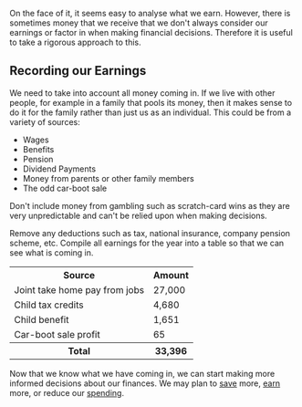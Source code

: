 On the face of it, it seems easy to analyse what we earn.  However, there is sometimes money that we receive that we don't always consider our earnings or factor in when making financial decisions.  Therefore it is useful to take a rigorous approach to this.

<script type="text/javascript" src="https://www.gstatic.com/charts/loader.js"></script>
<script type="text/javascript">
  // Load the Visualization API and the corechart package.
  google.charts.load('current', {'packages':['corechart']});

  // Set a callback to run when the Google Visualization API is loaded.
  google.charts.setOnLoadCallback(drawChart);

  // Callback that creates and populates a data table,
  // instantiates the pie chart, passes in the data and
  // draws it.
  function drawChart() {

    // Create the data table.
    var data = new google.visualization.DataTable();
    data.addColumn('string', 'Source');
    data.addColumn('number', 'Amount');
    data.addRows([
      ['Joint take home pay from jobs', 27000],
      ['Child tax credits', 4680],
      ['Child benefit', 1651],
      ['Car boot sale profit', 65],
    ]);

    // Set chart options
    var options = {'title':'Household earnings',
                   'width':500,
                   'height':300};

    // Instantiate and draw our chart, passing in some options.
    var chart = new google.visualization.PieChart(document.getElementById('chart_div'));
    chart.draw(data, options);
  }
</script>

## Recording our Earnings

<div class="pull-right" id="chart_div"></div>

We need to take into account all money coming in.  If we live with other people, for example in a family that pools its money, then it makes sense to do it for the family rather than just us as an individual.  This could be from a variety of sources:

* Wages
* Benefits
* Pension
* Dividend Payments
* Money from parents or other family members
* The odd car-boot sale

Don't include money from gambling such as scratch-card wins as they are very unpredictable and can't be relied upon when making decisions.

Remove any deductions such as tax, national insurance, company pension scheme, etc.  Compile all earnings for the year into a table so that we can see what is coming in.

<table class="table table-bordered hand-written">
  <tr><th>Source</th><th class="text-right">Amount</th></tr>
  <tr><td>Joint take home pay from jobs</td><td class="text-right">27,000</td></tr>
  <tr><td>Child tax credits</td><td class="text-right">4,680</td></tr>
  <tr><td>Child benefit</td><td class="text-right">1,651</td></tr>
  <tr><td>Car-boot sale profit</td><td class="text-right">65</td></tr>
  <tr><th>Total</th><th class="text-right">33,396</th></tr>
</table>

Now that we know what we have coming in, we can start making more informed decisions about our finances.  We may plan to [save](/articles/tag/saving/) more, [earn](http://localhost:8780/articles/tag/earning/) more, or reduce our [spending](http://localhost:8780/articles/tag/spending/).
